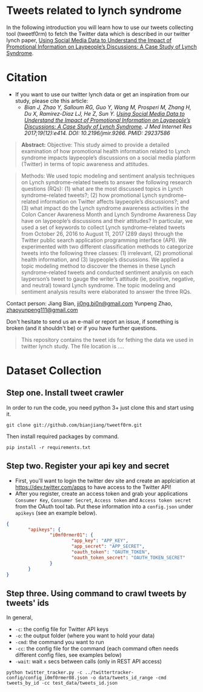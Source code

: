 # Tweets related to lynch syndrome

In the following introduction you will learn how to use our tweets collecting tool (tweetf0rm) to fetch the Twitter data which is described in our twitter lynch paper, [Using Social Media Data to Understand the Impact of Promotional Information on Laypeople’s Discussions: A Case Study of Lynch Syndrome](https://www.jmir.org/2017/12/e414).
 

# Citation
* If you want to use our twitter lynch data or get an inspiration from our study, please cite this article:
   * *Bian J, Zhao Y, Salloum RG, Guo Y, Wang M, Prosperi M, Zhang H, Du X, Ramirez-Diaz LJ, He Z, Sun Y. [Using Social Media Data to Understand the Impact of Promotional Information on Laypeople’s Discussions: A Case Study of Lynch Syndrome](https://www.jmir.org/2017/12/e414). J Med Internet Res 2017;19(12):e414. DOI: 10.2196/jmir.9266. PMID: 29237586*

> **Abstract:** 
Objective: This study aimed to provide a detailed examination of how promotional health information related to Lynch syndrome impacts laypeople’s discussions on a social media platform (Twitter) in terms of topic awareness and attitudes.

> Methods: We used topic modeling and sentiment analysis techniques on Lynch syndrome–related tweets to answer the following research questions (RQs): (1) what are the most discussed topics in Lynch syndrome–related tweets?; (2) how promotional Lynch syndrome–related information on Twitter affects laypeople’s discussions?; and (3) what impact do the Lynch syndrome awareness activities in the Colon Cancer Awareness Month and Lynch Syndrome Awareness Day have on laypeople’s discussions and their attitudes? In particular, we used a set of keywords to collect Lynch syndrome–related tweets from October 26, 2016 to August 11, 2017 (289 days) through the Twitter public search application programming interface (API). We experimented with two different classification methods to categorize tweets into the following three classes: (1) irrelevant, (2) promotional health information, and (3) laypeople’s discussions. We applied a topic modeling method to discover the themes in these Lynch syndrome–related tweets and conducted sentiment analysis on each layperson’s tweet to gauge the writer’s attitude (ie, positive, negative, and neutral) toward Lynch syndrome. The topic modeling and sentiment analysis results were elaborated to answer the three RQs.


Contact person: Jiang Bian, ji0ng.bi0n@gmail.com
                Yunpeng Zhao, zhaoyunpeng111@gmail.com


Don't hesitate to send us an e-mail or report an issue, if something is broken (and it shouldn't be) or if you have further questions.

> This repository contains the tweet ids for fething the data we used in twitter lynch study. The file location is .... 

# Dataset Collection
## Step one. Install tweet crawler

In order to run the code, you need python 3+ 
just clone this and start using it.
```
git clone git://github.com/bianjiang/tweetf0rm.git
```

Then install required packages by command.
```
pip install -r requirements.txt
```
## Step two. Register your api key and secret 

* First, you'll want to login the twitter dev site and create an applciation at https://dev.twitter.com/apps to have access to the Twitter API!
* After you register, create an access token and grab your applications ``Consumer Key``, ``Consumer Secret``, ``Access token`` and ``Access token secret`` from the OAuth tool tab. Put these information into a ``config.json`` under ``apikeys`` (see an example below).

```json
{
        "apikeys": {
                "i0mf0rmer01": {
                        "app_key": "APP_KEY",
                        "app_secret": "APP_SECRET",
                        "oauth_token": "OAUTH_TOKEN",
                        "oauth_token_secret": "OAUTH_TOKEN_SECRET"
                }
        }
}

```

## Step three. Using command to crawl tweets by tweets' ids

In general,
* `-c`: the config file for Twitter API keys
* `-o`: the output folder (where you want to hold your data)
* `-cmd`: the command you want to run
* `-cc`: the config file for the command (each command often needs different config files, see examples below)
* `-wait`: wait `x` secs between calls (only in REST API access)


```
python twitter_tracker.py -c ../twittertracker-config/config_i0mf0rmer08.json -o data/tweets_id_range -cmd tweets_by_id -cc test_data/tweets_id.json
```

